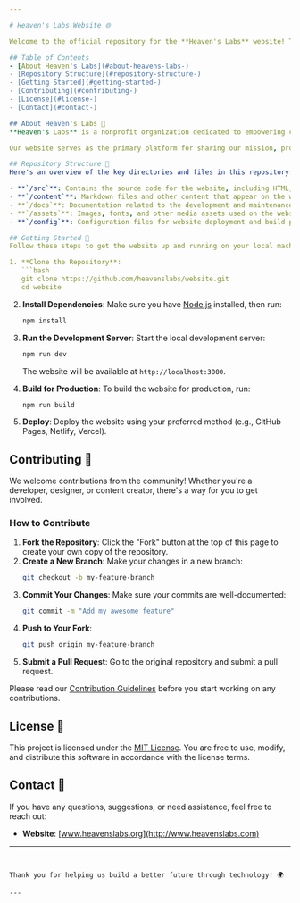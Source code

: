 ```yaml
---

# Heaven's Labs Website 🌐

Welcome to the official repository for the **Heaven's Labs** website! This repository contains the source code, content, and resources for the organization's website, which serves as the central hub for all information related to Heaven's Labs.

## Table of Contents
- [About Heaven's Labs](#about-heavens-labs-)
- [Repository Structure](#repository-structure-)
- [Getting Started](#getting-started-)
- [Contributing](#contributing-)
- [License](#license-)
- [Contact](#contact-)

## About Heaven's Labs 🌟
**Heaven's Labs** is a nonprofit organization dedicated to empowering communities through technology. We bring together students, job seekers, and professionals to collaborate on open-source projects, fostering growth, learning, and real-world experience in the field of computer science.

Our website serves as the primary platform for sharing our mission, projects, and opportunities to get involved.

## Repository Structure 📂
Here's an overview of the key directories and files in this repository:

- **`/src`**: Contains the source code for the website, including HTML, CSS, JavaScript, and other assets.
- **`/content`**: Markdown files and other content that appear on the website.
- **`/docs`**: Documentation related to the development and maintenance of the website.
- **`/assets`**: Images, fonts, and other media assets used on the website.
- **`/config`**: Configuration files for website deployment and build processes.

## Getting Started 🚀
Follow these steps to get the website up and running on your local machine:

1. **Clone the Repository**:
   ```bash
   git clone https://github.com/heavenslabs/website.git
   cd website
   ```

2. **Install Dependencies**:
   Make sure you have [Node.js](https://nodejs.org/) installed, then run:
   ```bash
   npm install
   ```

3. **Run the Development Server**:
   Start the local development server:
   ```bash
   npm run dev
   ```
   The website will be available at `http://localhost:3000`.

4. **Build for Production**:
   To build the website for production, run:
   ```bash
   npm run build
   ```

5. **Deploy**:
   Deploy the website using your preferred method (e.g., GitHub Pages, Netlify, Vercel).

## Contributing 🤝
We welcome contributions from the community! Whether you're a developer, designer, or content creator, there's a way for you to get involved.

### How to Contribute
1. **Fork the Repository**: Click the "Fork" button at the top of this page to create your own copy of the repository.
2. **Create a New Branch**: Make your changes in a new branch:
   ```bash
   git checkout -b my-feature-branch
   ```
3. **Commit Your Changes**: Make sure your commits are well-documented:
   ```bash
   git commit -m "Add my awesome feature"
   ```
4. **Push to Your Fork**:
   ```bash
   git push origin my-feature-branch
   ```
5. **Submit a Pull Request**: Go to the original repository and submit a pull request.

Please read our [Contribution Guidelines](CONTRIBUTING.md) before you start working on any contributions.

## License 📄
This project is licensed under the [MIT License](LICENSE). You are free to use, modify, and distribute this software in accordance with the license terms.

## Contact 📧
If you have any questions, suggestions, or need assistance, feel free to reach out:

- **Website**: [www.heavenslabs.org](http://www.heavenslabs.com)

---
```


Thank you for helping us build a better future through technology! 🌍

---
